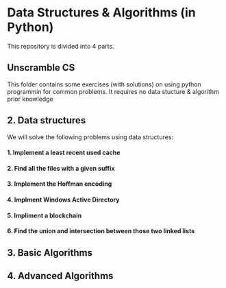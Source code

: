# Data Structures & Algorithms (in Python)

This repository is divided into 4 parts. 

## Unscramble CS

This folder contains some exercises (with solutions) on using python programmin for common problems. It requires no data stucture & algorithm prior knowledge

## 2. Data structures

We will solve the following problems using data structures:

#### 1. Implement a least recent used cache
#### 2. Find all the files with a given suffix
#### 3. Implement the Hoffman encoding
#### 4. Implment Windows Active Directory
#### 5. Impliment a blockchain 
#### 6. Find the union and intersection between those two linked lists

## 3. Basic Algorithms


## 4. Advanced Algorithms
